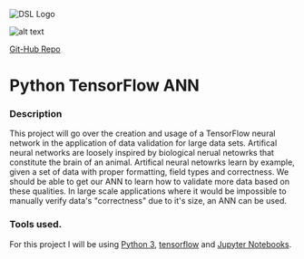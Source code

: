 ![DSL Logo][dsllogo]

![alt text][logo]

[Git-Hub Repo][gitlink]

# Python TensorFlow ANN


### Description
This project will go over the creation and usage of a TensorFlow neural network in the application of data validation for large data sets. Artifical neural networks are loosely inspired by biological nerual netowrks that constitute the brain of an animal. Artifical neural netowrks learn by example, given a set of data with proper formatting, field types and correctness. We should be able to get our ANN to learn how to validate more data based on these qualities. In large scale applications where it would be impossible to manually verify data's "correctness" due to it's size, an ANN can be used.

### Tools used.
For this project I will be using [Python 3](https://www.python.org/download/releases/3.0/), [tensorflow](https://www.tensorflow.org/) and [Jupyter Notebooks](https://jupyter.org/). 
 
 
 









<!--- Please use reference style images so that it is easier to update pictures later --->

[dsllogo]: dsl_logo.png
[gitlink]: https://github.com/KeenanBrab/Keenan-Brab-DSL-Project
[logo]: https://www.kdnuggets.com/wp-content/uploads/tensorflow-white-2.jpg "Data Warehousing"
